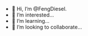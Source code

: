 - 👋 Hi, I’m @FengDiesel.
- 👀 I’m interested...
- 🌱 I’m learning...
- 💞️ I’m looking to collaborate...

<!---
FengDiesel/FengDiesel is a ✨ special ✨ repository because its `README.md` (this file) appears on your GitHub profile.
You can click the Preview link to take a look at your changes.
--->
